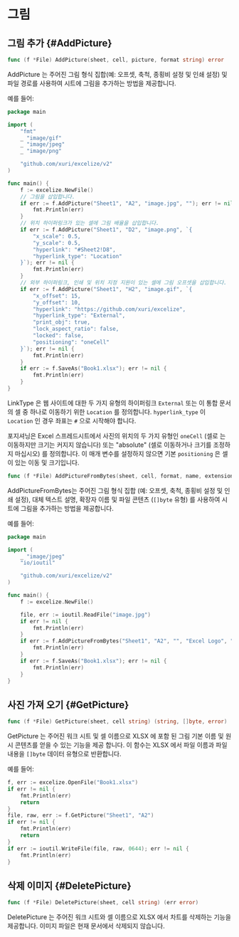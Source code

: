 # 그림

## 그림 추가 {#AddPicture}

```go
func (f *File) AddPicture(sheet, cell, picture, format string) error
```

AddPicture 는 주어진 그림 형식 집합(예: 오프셋, 축척, 종횡비 설정 및 인쇄 설정) 및 파일 경로를 사용하여 시트에 그림을 추가하는 방법을 제공합니다.

예를 들어:

```go
package main

import (
    "fmt"
    _ "image/gif"
    _ "image/jpeg"
    _ "image/png"

    "github.com/xuri/excelize/v2"
)

func main() {
    f := excelize.NewFile()
    // 그림을 삽입합니다.
    if err := f.AddPicture("Sheet1", "A2", "image.jpg", ""); err != nil {
        fmt.Println(err)
    }
    // 위치 하이퍼링크가 있는 셀에 그림 배율을 삽입합니다.
    if err := f.AddPicture("Sheet1", "D2", "image.png", `{
        "x_scale": 0.5,
        "y_scale": 0.5,
        "hyperlink": "#Sheet2!D8",
        "hyperlink_type": "Location"
    }`); err != nil {
        fmt.Println(err)
    }
    // 외부 하이퍼링크, 인쇄 및 위치 지정 지원이 있는 셀에 그림 오프셋을 삽입합니다.
    if err := f.AddPicture("Sheet1", "H2", "image.gif", `{
        "x_offset": 15,
        "y_offset": 10,
        "hyperlink": "https://github.com/xuri/excelize",
        "hyperlink_type": "External",
        "print_obj": true,
        "lock_aspect_ratio": false,
        "locked": false,
        "positioning": "oneCell"
    }`); err != nil {
        fmt.Println(err)
    }
    if err := f.SaveAs("Book1.xlsx"); err != nil {
        fmt.Println(err)
    }
}
```

LinkType 은 웹 사이트에 대한 두 가지 유형의 하이퍼링크 `External` 또는 이 통합 문서의 셀 중 하나로 이동하기 위한 `Location` 를 정의합니다. `hyperlink_type` 이 `Location` 인 경우 좌표는 `#` 으로 시작해야 합니다.

포지셔닝은 Excel 스프레드시트에서 사진의 위치의 두 가지 유형인 `oneCell` (셀로 는 이동하지만 크기는 커지지 않습니다) 또는 "absolute" (셀로 이동하거나 크기를 조정하지 마십시오) 를 정의합니다. 이 매개 변수를 설정하지 않으면 기본 `positioning` 은 셀이 있는 이동 및 크기입니다.

```go
func (f *File) AddPictureFromBytes(sheet, cell, format, name, extension string, file []byte) error
```

AddPictureFromBytes는 주어진 그림 형식 집합 (예: 오프셋, 축척, 종횡비 설정 및 인쇄 설정), 대체 텍스트 설명, 확장자 이름 및 파일 콘텐츠 (`[]byte` 유형) 를 사용하여 시트에 그림을 추가하는 방법을 제공합니다.

예를 들어:

```go
package main

import (
    _ "image/jpeg"
    "io/ioutil"

    "github.com/xuri/excelize/v2"
)

func main() {
    f := excelize.NewFile()

    file, err := ioutil.ReadFile("image.jpg")
    if err != nil {
        fmt.Println(err)
    }
    if err := f.AddPictureFromBytes("Sheet1", "A2", "", "Excel Logo", ".jpg", file); err != nil {
        fmt.Println(err)
    }
    if err := f.SaveAs("Book1.xlsx"); err != nil {
        fmt.Println(err)
    }
}
```

## 사진 가져 오기 {#GetPicture}

```go
func (f *File) GetPicture(sheet, cell string) (string, []byte, error)
```

GetPicture 는 주어진 워크 시트 및 셀 이름으로 XLSX 에 포함 된 그림 기본 이름 및 원시 콘텐츠를 얻을 수 있는 기능을 제공 합니다. 이 함수는 XLSX 에서 파일 이름과 파일 내용을 `[]byte` 데이터 유형으로 반환합니다.

예를 들어:

```go
f, err := excelize.OpenFile("Book1.xlsx")
if err != nil {
    fmt.Println(err)
    return
}
file, raw, err := f.GetPicture("Sheet1", "A2")
if err != nil {
    fmt.Println(err)
    return
}
if err := ioutil.WriteFile(file, raw, 0644); err != nil {
    fmt.Println(err)
}
```

## 삭제 이미지 {#DeletePicture}

```go
func (f *File) DeletePicture(sheet, cell string) (err error)
```

DeletePicture 는 주어진 워크 시트와 셀 이름으로 XLSX 에서 차트를 삭제하는 기능을 제공합니다. 이미지 파일은 현재 문서에서 삭제되지 않습니다.
